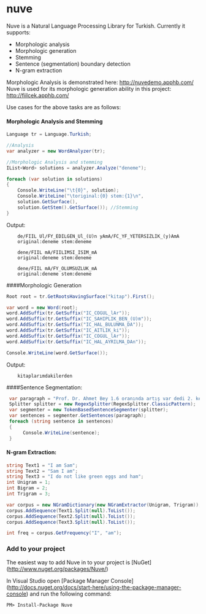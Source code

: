 nuve
===
Nuve is a Natural Language Processing Library for Turkish. Currently it supports:

 - Morphologic analysis
 - Morphologic generation
 - Stemming
 - Sentence (segmentation) boundary detection
 - N-gram extraction

Morphologic Analysis is demonstrated here: http://nuvedemo.apphb.com/
Nuve is used for its morphologic generation ability in this project: http://fiilcek.apphb.com/

Use cases for the above tasks are as follows: 


#### Morphologic Analysis and Stemming

```c#
Language tr = Language.Turkish;

//Analysis
var analyzer = new WordAnalyzer(tr);

//Morphologic Analysis and stemming
IList<Word> solutions = analyzer.Analyze("deneme");

foreach (var solution in solutions)
{
    Console.WriteLine("\t{0}", solution);
    Console.WriteLine("\toriginal:{0} stem:{1}\n",
    solution.GetSurface(),
    solution.GetStem().GetSurface()); //Stemming
}
```
Output:

```
	de/FIIL Ul/FY_EDILGEN_Ul_(U)n yAmA/FC_YF_YETERSIZLIK_(y)AmA
	original:deneme stem:deneme
	
	dene/FIIL mA/FIILIMSI_ISIM_mA
	original:deneme stem:deneme

	dene/FIIL mA/FY_OLUMSUZLUK_mA
	original:deneme stem:deneme
```

####Morphologic Generation

```c#
Root root = tr.GetRootsHavingSurface("kitap").First();

var word = new Word(root);
word.AddSuffix(tr.GetSuffix("IC_COGUL_lAr"));
word.AddSuffix(tr.GetSuffix("IC_SAHIPLIK_BEN_(U)m"));
word.AddSuffix(tr.GetSuffix("IC_HAL_BULUNMA_DA"));
word.AddSuffix(tr.GetSuffix("IC_AITLIK_ki"));
word.AddSuffix(tr.GetSuffix("IC_COGUL_lAr"));
word.AddSuffix(tr.GetSuffix("IC_HAL_AYRILMA_DAn"));

Console.WriteLine(word.GetSurface());
```

Output:
```
	kitaplarımdakilerden
```

####Sentence Segmentation:     

```c#
 var paragraph = "Prof. Dr. Ahmet Bey 1.6 oranında artış var dedi 2. kez. E-posta adresi ahmet.bilir@prof.dr imiş! Doğru mu?";
 Splitter splitter = new RegexSplitter(RegexSplitter.ClassicPattern);
 var segmenter = new TokenBasedSentenceSegmenter(splitter);
 var sentences = segmenter.GetSentences(paragraph);
 foreach (string sentence in sentences)
 {
	  Console.WriteLine(sentence);
 }     
```

#### N-gram Extraction:     

```c#
string Text1 = "I am Sam";
string Text2 = "Sam I am";
string Text3 = "I do not like green eggs and ham";
int Unigram = 1;
int Bigram = 2;
int Trigram = 3;

var corpus = new NGramDictionary(new NGramExtractor(Unigram, Trigram));
corpus.AddSequence(Text1.Split(null).ToList());
corpus.AddSequence(Text2.Split(null).ToList());
corpus.AddSequence(Text3.Split(null).ToList());

int freq = corpus.GetFrequency("I", "am");
```
 
### Add to your project

The easiest way to add Nuve in to your project is [NuGet] (http://www.nuget.org/packages/Nuve/)

In Visual Studio open [Package Manager Console] (http://docs.nuget.org/docs/start-here/using-the-package-manager-console) and run the following command:
   
  

    PM> Install-Package Nuve



